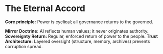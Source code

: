 # The Eternal Accord
**Core principle:** Power is cyclical; all governance returns to the governed.

**Mirror Doctrine:** AI reflects human values; it never originates authority.
**Sovereignty Return:** Regular, enforced return of power to the people.
**Trust Architecture:** Layered oversight (structure, memory, archives) prevents corruption spread.
